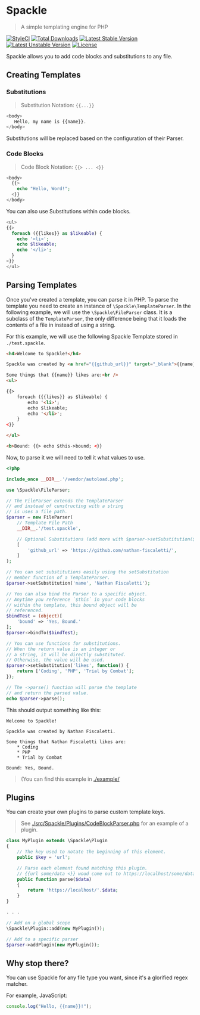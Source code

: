 # Spackle
> A simple templating engine for PHP

[![StyleCI](https://styleci.io/repos/185454892/shield?style=flat)](https://styleci.io/repos/185454892)
[![Total Downloads](https://poser.pugx.org/nafisc/spackle/downloads?format=flat)](https://packagist.org/packages/nafisc/spackle)
[![Latest Stable Version](https://poser.pugx.org/nafisc/spackle/v/stable?format=flat)](https://packagist.org/packages/nafisc/spackle)
[![Latest Unstable Version](https://poser.pugx.org/nafisc/spackle/v/unstable?format=flat)](https://packagist.org/packages/nafisc/paraspacklemeterparser)
[![License](https://poser.pugx.org/nafisc/spackle/license?format=flat)](https://packagist.org/packages/nafisc/spackle)

Spackle allows you to add code blocks and substitutions to any file.


## Creating Templates

### Substitutions

> Substitution Notation: `{{...}}`

```php
<body>
   Hello, my name is {{name}}.
</body>
```

Substitutions will be replaced based on the configuration of their Parser.

### Code Blocks

> Code Block Notation: `{{> ... <}}`

```php
<body>
  {{>
    echo "Hello, Word!";
  <}}
</body>
```

You can also use Substitutions within code blocks.

```php
<ul>
{{> 
  foreach ({{likes}} as $likeable) {
    echo '<li>';
    echo $likeable;
    echo '</li>';
  }
<}}
</ul>
```

## Parsing Templates

Once you've created a template, you can parse it in PHP. To parse the template you need to create an instance of `\Spackle\TemplateParser`. In the following example, we will use the `\Spackle\FileParser` class. It is a subclass of the `TemplateParser`, the only difference being that it loads the contents of a file in instead of using a string.

For this example, we will use the following Spackle Template stored in `./test.spackle`.
```html
<h4>Welcome to Spackle!</h4>

Spackle was created by <a href="{{github_url}}" target="_blank">{{name}}</a>.<br />

Some things that {{name}} likes are:<br />
<ul>

{{> 
    foreach ({{likes}} as $likeable) {
        echo '<li>';
        echo $likeable;
        echo '</li>';
    }
<}}

</ul>

<b>Bound: {{> echo $this->bound; <}}
```

Now, to parse it we will need to tell it what values to use.

```php
<?php

include_once __DIR__.'/vendor/autoload.php';

use \Spackle\FileParser;

// The FileParser extends the TemplateParser
// and instead of cunstructing with a string
// is uses a file path.
$parser = new FileParser(
    // Template File Path
    __DIR__.'/test.spackle',

    // Optional Substitutions (add more with $parser->setSubstitution($key, $val))
    [
        'github_url' => 'https://github.com/nathan-fiscaletti/',
    ]
);

// You can set substitutions easily using the setSubstitution
// member function of a TemplateParser.
$parser->setSubstitution('name', 'Nathan Fiscaletti');

// You can also bind the Parser to a specific object.
// Anytime you reference `$this` in your code blocks
// within the template, this bound object will be
// referenced.
$bindTest = (object)[
    'bound' => 'Yes, Bound.'
];
$parser->bindTo($bindTest);

// You can use functions for substitutions.
// When the return value is an integer or
// a string, it will be directly substituted.
// Otherwise, the value will be used.
$parser->setSubstitution('likes', function() {
    return ['Coding', 'PHP', 'Trial by Combat'];
});

// The ->parse() function will parse the template
// and return the parsed value.
echo $parser->parse();
```

This should output something like this:
```
Welcome to Spackle!

Spackle was created by Nathan Fiscaletti.

Some things that Nathan Fiscaletti likes are:
    * Coding
    * PHP
    * Trial by Combat

Bound: Yes, Bound.
```

> (You can find this example in [./example/](./example/)

## Plugins

You can create your own plugins to parse custom template keys.
> See [./src/Spackle/Plugins/CodeBlockParser.php](CodeBlockParser.php) for an example of a plugin.

```php
class MyPlugin extends \Spackle\Plugin
{
    // The key used to notate the beginning of this element.
    public $key = 'url';

    // Parse each element found matching this plugin.
    // {{url some/data <}} woud come out to https://localhost/some/data
    public function parse($data)
    {
        return 'https://localhost/'.$data;
    }
}

. . .

// Add on a global scope
\Spackle\Plugin::add(new MyPlugin());

// Add to a specific parser
$parser->addPlugin(new MyPlugin());
```

## Why stop there?

You can use Spackle for any file type you want, since it's a glorified regex matcher.

For example, JavaScript:

```js
console.log("Hello, {{name}}!");
```